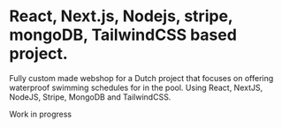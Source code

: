 # React, Next.js, Nodejs, stripe, mongoDB, TailwindCSS based project.

Fully custom made webshop for a Dutch project that focuses on offering waterproof swimming schedules for in the pool. Using React, NextJS, NodeJS, Stripe, MongoDB and TailwindCSS.

Work in progress
